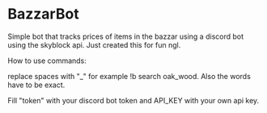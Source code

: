 # BazzarBot
Simple bot that tracks prices of items in the bazzar using a discord bot using the skyblock api. Just created this for fun ngl.

How to use commands:

replace spaces with "_" for example !b search oak_wood. Also the words have to be exact.

Fill "token" with your discord bot token and API_KEY with your own api key.
